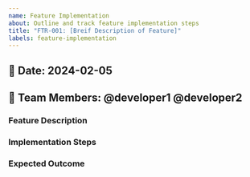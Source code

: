 ```yaml
---
name: Feature Implementation
about: Outline and track feature implementation steps
title: "FTR-001: [Breif Description of Feature]"
labels: feature-implementation
---
```


## 📅 Date: 2024-02-05  
## 👥 Team Members: @developer1 @developer2  

### Feature Description
<!-- Provide a brief description of the feature -->

### Implementation Steps
<!-- List the steps required to implement the feature -->

### Expected Outcome
<!-- Describe the expected result or behavior -->
